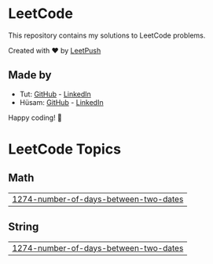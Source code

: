 # LeetCode

This repository contains my solutions to LeetCode problems.

Created with :heart: by [LeetPush](https://github.com/husamahmud/LeetPush)

 ## Made by 
 - Tut: [GitHub](https://github.com/TutTrue) - [LinkedIn](https://www.linkedin.com/in/mahmoud-hamdy-8b6825245/)
 - Hüsam: [GitHub](https://github.com/husamahmud) - [LinkedIn](https://www.linkedin.com/in/husamahmud/)

 Happy coding! 🚀
<!---LeetCode Topics Start-->
# LeetCode Topics
## Math
|  |
| ------- |
| [1274-number-of-days-between-two-dates](https://github.com/Sherifwaelnagaty/ProblemSolving/tree/master/1274-number-of-days-between-two-dates) |
## String
|  |
| ------- |
| [1274-number-of-days-between-two-dates](https://github.com/Sherifwaelnagaty/ProblemSolving/tree/master/1274-number-of-days-between-two-dates) |
<!---LeetCode Topics End-->